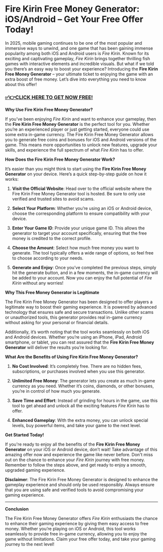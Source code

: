 # Fire Kirin Free Money Generator: iOS/Android – Get Your Free Offer Today!

In 2025, mobile gaming continues to be one of the most popular and immersive ways to unwind, and one game that has been gaining immense popularity among both iOS and Android users is *Fire Kirin*. Known for its exciting and captivating gameplay, *Fire Kirin* brings together thrilling fish games with interactive elements and incredible visuals. But what if we told you there’s an easy way to boost your experience? Introducing the **Fire Kirin Free Money Generator** – your ultimate ticket to enjoying the game with an extra boost of free money. Let’s dive into everything you need to know about this offer!

### [✅👉CLICK HERE TO GET NOW FREE!](https://freeforyou.xyz/fire/kirin/go/)

**Why Use Fire Kirin Free Money Generator?**

If you’ve been enjoying *Fire Kirin* and want to enhance your gameplay, then the **Fire Kirin Free Money Generator** is the perfect tool for you. Whether you’re an experienced player or just getting started, everyone could use some extra in-game currency. The Fire Kirin Free Money Generator allows you to generate free coins and bonuses for iOS and Android versions of the game. This means more opportunities to unlock new features, upgrade your skills, and experience the full spectrum of what *Fire Kirin* has to offer. 

**How Does the Fire Kirin Free Money Generator Work?**

It’s easier than you might think to start using the **Fire Kirin Free Money Generator** on your device. Here’s a quick step-by-step guide on how it works:

1. **Visit the Official Website**: Head over to the official website where the Fire Kirin Free Money Generator tool is hosted. Be sure to only use verified and trusted sites to avoid scams.
   
2. **Select Your Platform**: Whether you’re using an iOS or Android device, choose the corresponding platform to ensure compatibility with your device.

3. **Enter Your Game ID**: Provide your unique game ID. This allows the generator to target your account specifically, ensuring that the free money is credited to the correct profile.

4. **Choose the Amount**: Select how much free money you want to generate. The tool typically offers a wide range of options, so feel free to choose according to your needs.

5. **Generate and Enjoy**: Once you’ve completed the previous steps, simply hit the generate button, and in a few moments, the in-game currency will be added to your account. Now you can enjoy the full potential of *Fire Kirin* without any worries!

**Why This Free Money Generator is Legitimate**

The Fire Kirin Free Money Generator has been designed to offer players a legitimate way to boost their gaming experience. It is powered by advanced technology that ensures safe and secure transactions. Unlike other scams or unauthorized tools, this generator provides real in-game currency without asking for your personal or financial details. 

Additionally, it’s worth noting that the tool works seamlessly on both iOS and Android devices. Whether you’re using an iPhone, iPad, Android smartphone, or tablet, you can rest assured that the **Fire Kirin Free Money Generator** will deliver the results you’re looking for.

**What Are the Benefits of Using Fire Kirin Free Money Generator?**

1. **No Cost Involved**: It’s completely free. There are no hidden fees, subscriptions, or purchases involved when you use this generator.

2. **Unlimited Free Money**: The generator lets you create as much in-game currency as you need. Whether it’s coins, diamonds, or other bonuses, you’re in control of how much you generate.

3. **Save Time and Effort**: Instead of grinding for hours in the game, use this tool to get ahead and unlock all the exciting features *Fire Kirin* has to offer.

4. **Enhanced Gameplay**: With the extra money, you can unlock special levels, buy powerful items, and take your game to the next level.

**Get Started Today!**

If you're ready to enjoy all the benefits of the **Fire Kirin Free Money Generator** on your iOS or Android device, don’t wait! Take advantage of this amazing offer now and experience the game like never before. Don't miss out on the chance to enhance your *Fire Kirin* journey with free money. Remember to follow the steps above, and get ready to enjoy a smooth, upgraded gaming experience. 

**Disclaimer**: The Fire Kirin Free Money Generator is designed to enhance the gameplay experience and should only be used responsibly. Always ensure that you are using safe and verified tools to avoid compromising your gaming experience.

---

**Conclusion**

The Fire Kirin Free Money Generator offers *Fire Kirin* enthusiasts the chance to enhance their gaming experience by giving them easy access to free money. Whether you’re playing on iOS or Android, this tool works seamlessly to provide free in-game currency, allowing you to enjoy the game without limitations. Claim your free offer today, and take your gaming journey to the next level!
